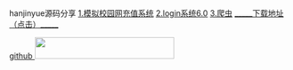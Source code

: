 <html>
  <titile>hanjinyue源码分享
      <a href="https://shequ.codemao.cn/community/311546">1.模拟校园网充值系统</a>
      <a href="https://shequ.codemao.cn/wiki/forum/311537">2.login系统6.0</a>
      <a href="https://shequ.codemao.cn/community/311772">3.爬虫</a>
      <a href="https://fl-01.vips100.com/v2/delivery/data/e634b9d82e1746198e7e78b2e02b8b76/?LBC=meta&token=&aid=797185&rec_log=true&X-LENOVO-SESS-ID=f4a86b48e31f44428ac8a2b540aae1c9_797185_2418592_meta">_____下载地址（点击）_____
     <p>
      github
     <img src="http://picnew12.photophoto.cn/20180130/githubmaotubiaobazhuayutubiao-29648032_1.jpg" width="250" height="39"/>
